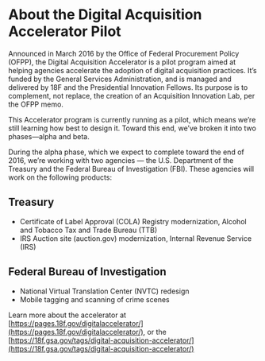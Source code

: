 # About the Digital Acquisition Accelerator Pilot

Announced in March 2016 by the Office of Federal Procurement Policy (OFPP), the Digital Acquisition Accelerator is a pilot program aimed at helping agencies accelerate the adoption of digital acquisition practices. It’s funded by the General Services Administration, and is managed and delivered by 18F and the Presidential Innovation Fellows. Its purpose is to complement, not replace, the creation of an Acquisition Innovation Lab, per the OFPP memo.

This Accelerator program is currently running as a pilot, which means we’re still learning how best to design it. Toward this end, we’ve broken it into two phases—alpha and beta.

During the alpha phase, which we expect to complete toward the end of 2016, we’re working with two agencies — the U.S. Department of the Treasury and the Federal Bureau of Investigation (FBI). These agencies will work on the following products:

## Treasury

* Certificate of Label Approval (COLA) Registry modernization, Alcohol and Tobacco Tax and Trade Bureau (TTB)
* IRS Auction site (auction.gov) modernization, Internal Revenue Service (IRS)

## Federal Bureau of Investigation

* National Virtual Translation Center (NVTC) redesign
* Mobile tagging and scanning of crime scenes

Learn more about the accelerator at [https://pages.18f.gov/digitalaccelerator/](https://pages.18f.gov/digitalaccelerator/), or the [https://18f.gsa.gov/tags/digital-acquisition-accelerator/](https://18f.gsa.gov/tags/digital-acquisition-accelerator/)
